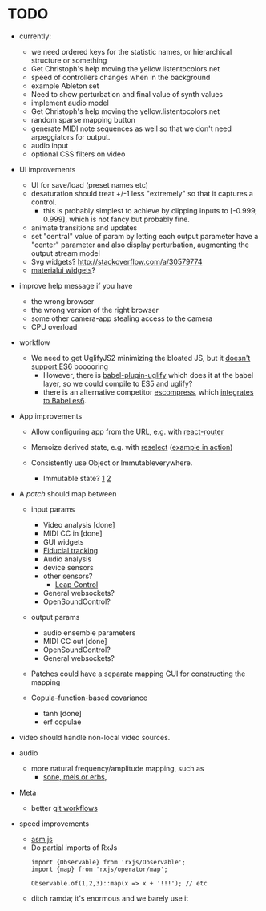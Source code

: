 # TODO

* currently:
  * we need ordered keys for the statistic names,
    or hierarchical structure or something
  * Get Christoph's help moving the yellow.listentocolors.net
  * speed of controllers changes when in the background
  * example Ableton set
  * Need to show perturbation and final value of synth values
  * implement audio model
  * Get Christoph's help moving the yellow.listentocolors.net
  * random sparse mapping button
  * generate MIDI note sequences as well so that
    we don't need arpeggiators for output.
  * audio input
  * optional CSS filters on video

* UI improvements
  * UI for save/load (preset names etc)
  * desaturation should treat +/-1 less "extremely" so that it captures a control.
    * this is probably simplest to achieve by clipping inputs to [-0.999, 0.999], which is not fancy but probably fine.
  * animate transitions and updates
  * set "central" value of param by letting each output parameter have a
    "center" parameter and also display perturbation,
    augmenting the output stream model
  * Svg widgets? http://stackoverflow.com/a/30579774
  * [materialui widgets](http://www.material-ui.com/#/components/slider)?

* improve help message if you have

  * the wrong browser
  * the wrong version of the right browser
  * some other camera-app stealing access to the camera
  * CPU overload

* workflow

  * We need to get UglifyJS2 minimizing the bloated JS, but it [doesn't support ES6](https://github.com/mishoo/UglifyJS2/issues/448) booooring
    * However, there is [babel-plugin-uglify](https://www.npmjs.com/package/babel-plugin-uglify) which does it at the babel layer, so we could compile to ES5 and uglify?
    * there is an alternative competitor [escompress](https://github.com/escompress/escompress), which [integrates to Babel es6](https://github.com/escompress/babel-preset-escompress).

* App improvements
  * Allow configuring app from the URL, e.g. with [react-router](https://github.com/reactjs/react-router)
  * Memoize derived state, e.g. with [reselect](https://github.com/reactjs/reselect) ([example in action](http://redux.js.org/docs/recipes/ComputingDerivedData.html))
  * Consistently use Object or Immutableverywhere.

    * Immutable state? [1](https://facebook.github.io/react/docs/advanced-performance.html) [2](https://blog.risingstack.com/the-react-js-way-flux-architecture-with-immutable-js/)

* A *patch* should map between

    * input params

        * Video analysis [done]
        * MIDI CC in [done]
        * GUI widgets
        * [Fiducial tracking](https://github.com/mkalten/reacTIVision/tree/master/ext/libfidtrack)
        * Audio analysis
        * device sensors
        * other sensors?
          * [Leap Control](https://developer.leapmotion.com/getting-started/javascript)
        * General websockets?
        * OpenSoundControl?

    * output params

      * audio ensemble parameters
      * MIDI CC out [done]
      * OpenSoundControl?
      * General websockets?

    * Patches could have a separate mapping GUI for constructing the mapping
    * Copula-function-based covariance

      * tanh [done]
      * erf copulae

* video should handle non-local video sources.
* audio
  * more natural frequency/amplitude mapping, such as
    * [sone, mels or erbs](http://www.icad.org/Proceedings/2006/FergusonCabrera2006.pdf),
* Meta

    * better [git workflows](http://www.toptal.com/git/git-workflows-for-pros-a-good-git-guide)

* speed improvements

  * [asm.js](http://www.slideshare.net/fitc_slideshare/leveraging-asmjsclientside)
  * Do partial imports of RxJs
    ```
    import {Observable} from 'rxjs/Observable';
    import {map} from 'rxjs/operator/map';

    Observable.of(1,2,3)::map(x => x + '!!!'); // etc
    ```
  * ditch ramda; it's enormous and we barely use it
